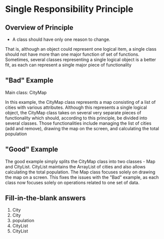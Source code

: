 # Single Responsibility Principle

## Overview of Principle

* A class should have only one reason to change.

That is, although an object could represent one logical item, a single class should not have more than one major function of set of functions. Sometimes, several classes representing a single logical object is a better fit, as each can represent a single major piece of functionality

## "Bad" Example

Main class: CityMap

In this example, the CityMap class represents a map consisting of a list of cities with various attributes. Although this represents a single logical object, the CityMap class takes on several very separate pieces of functionality which should, according to this principle, be divided into several classes. Those functionalities include managing the list of cities (add and remove), drawing the map on the screen, and calculating the total population

## "Good" Example

The good example simply splits the CityMap class into two classes - Map and CityList. CityList maintains the ArrayList of cities and also allows calculating the total population. The Map class focuses solely on drawing the map on a screen. This fixes the issues with the "Bad" example, as each class now focuses solely on operations related to one set of data.

## Fill-in-the-blank answers

1. City
2. City
3. population
4. CityList
5. CityList